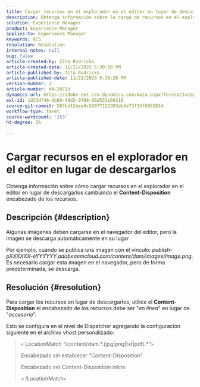 ```yaml
---
title: Cargar recursos en el explorador en el editor en lugar de descargarlos
description: Obtenga información sobre la carga de recursos en el explorador en el editor.
solution: Experience Manager
product: Experience Manager
applies-to: Experience Manager
keywords: KCS
resolution: Resolution
internal-notes: null
bug: false
article-created-by: Zita Rodricks
article-created-date: 11/21/2023 5:30:50 PM
article-published-by: Zita Rodricks
article-published-date: 11/21/2023 5:38:26 PM
version-number: 2
article-number: KA-20713
dynamics-url: https://adobe-ent.crm.dynamics.com/main.aspx?forceUCI=1&pagetype=entityrecord&etn=knowledgearticle&id=b0e7e5b2-9388-ee11-8179-6045bd006295
exl-id: 1d33df46-db89-46d3-9f08-96d531169310
source-git-commit: 587bd12eee4c59977122393de5e73f15f6062614
workflow-type: tm+mt
source-wordcount: '153'
ht-degree: 1%

---
```


# Cargar recursos en el explorador en el editor en lugar de descargarlos


Obtenga información sobre cómo cargar recursos en el explorador en el editor en lugar de descargarlos cambiando el <b>Content-Disposition</b> encabezado de los recursos.

## Descripción {#description}


Algunas imágenes deben cargarse en el navegador del editor, pero la imagen se descarga automáticamente en su lugar

Por ejemplo, cuando se publica una imagen con el vínculo: *publish-pXXXXXX-eYYYYYY.adobeaemcloud.com/content/dam/images/image.png*. Es necesario cargar esta imagen en el navegador, pero de forma predeterminada, se descarga.


## Resolución {#resolution}


Para cargar los recursos en lugar de descargarlos, utilice el <b>Content-Disposition</b> el encabezado de los recursos debe ser &quot;*en línea*&quot; en lugar de &quot;*accesorio*&quot;.

Esto se configura en el nivel de Dispatcher agregando la configuración siguiente en el archivo vhost personalizado:




> `<` LocationMatch &quot;\/content\/dam.\*\.(jpg|png|txt|pdf).\*&quot;`>`
> 
> Encabezado sin establecer &quot;Content-Disposition&quot;
> 
> Encabezado set Content-Disposition inline
> 
> `<` /LocationMatch`>`
